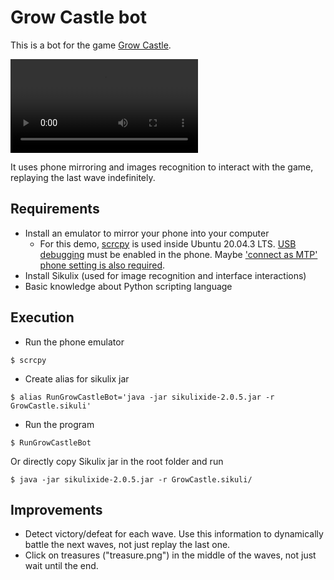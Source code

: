 # Grow Castle bot
This is a bot for the game [Grow Castle](https://play.google.com/store/apps/details?id=com.raongames.growcastle&hl=en&gl=US).

![Grow Castle Bot Demo](./GrowCastleBotDemo.mp4)


It uses phone mirroring and images recognition to interact with the game, replaying the last wave indefinitely.


## Requirements
- Install an emulator to mirror your phone into your computer
    - For this demo, [scrcpy](https://github.com/Genymobile/scrcpy) is used inside Ubuntu 20.04.3 LTS.
    [USB debugging](https://www.youtube.com/watch?v=Ucs34BkfPB0&t=25s) must be enabled in the phone. Maybe ['connect as MTP' phone setting is also required](https://stackoverflow.com/questions/28704636/insufficient-permissions-for-device-in-android-studio-workspace-running-in-opens).
- Install Sikulix (used for image recognition and interface interactions)
- Basic knowledge about Python scripting language


## Execution
- Run the phone emulator
```console
$ scrcpy
```

- Create alias for sikulix jar
```console
$ alias RunGrowCastleBot='java -jar sikulixide-2.0.5.jar -r GrowCastle.sikuli'
```

- Run the program
```console
$ RunGrowCastleBot
```

Or directly copy Sikulix jar in the root folder and run
```console
$ java -jar sikulixide-2.0.5.jar -r GrowCastle.sikuli/
```


## Improvements
- Detect victory/defeat for each wave. Use this information to dynamically battle the next waves, not just replay the last one.
- Click on treasures ("treasure.png") in the middle of the waves, not just wait until the end.